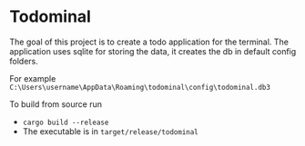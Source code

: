 # Todominal

The goal of this project is to create a todo application for the terminal.
The application uses sqlite for storing the data, it creates the db in default config folders.

For example `C:\Users\username\AppData\Roaming\todominal\config\todominal.db3`

To build from source run

- `cargo build --release`
- The executable is in `target/release/todominal`
